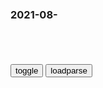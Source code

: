 ### 2021-08-　

```note
```

<table id="tbc" style="white-space:pre-wrap">
</table>
<button onclick="toggleb()">toggle</button>
<button onclick="loadparse()">loadparse</button>
<br>
<!-- 🌸<br>🍅-　-🍑<hr>🍀 --> <textarea rows="30" cols="100" style="display: none" id="tar">

从赚钱的四层境界，来看如何能赚更多的钱？你在哪一层境界呢？【心河摆渡】_哔哩哔哩_bilibili
https://www.bilibili.com/video/BV1934y1Q7Eu

2021/9/13下午3:38:24

【2020二十期】联合g五大流氓有多没下限，小gj有什么办法对付他们吗 - YouTube
https://www.youtube.com/watch?v=0Yk1w8Ed2yo

2021/9/13下午3:51:38

教你如何正确地说废话！_哔哩哔哩_bilibili
https://www.bilibili.com/video/BV1sg411j7rx

说废话首选要秉持的原则就是，你不能觉得自己是在说废话，你要有很强的信念感。

要把说废话当成毕生的事业来做，要有一种展示生物多样性的责任感和使命感。要呈现出一种病历比学历后的状态。

比如朋友跟你抱怨，我新来的那个l导也太可爱（傻逼）了。你就可以回答说，是啊这也太萌（傻叉）了。可爱和萌就是一对同义词。

对方会被你的发言所迷惑，摸不准你的真实态度。二你在对方眼离的形象，也会一下子变得神秘起来，仿佛你就是一个时代的弄潮儿。

可能有的朋友没听懂我在说什么，就像没听懂我在说什么的朋友，一定没听懂一样。你只要领悟这个意思就好了。

最高明的废话，就是让别人看不出你说的，到底是不是废话。你可以使用一些专业的术语，和唬人的名词，来填充你的内容。具体的例子我就不举了

弹幕：去看新闻联播
弹幕：懂了，多看新闻联播

可以说正是因为有了废话的存在吗，我们的文化赛道才形成了闭环。我们每个人才能深度串联。

说废话为我们的语言赋能，降低了我们的阈值。

2021/8/29下午8:22:55

教你如何优雅地说废话！（进阶版）_哔哩哔哩_bilibili
https://www.bilibili.com/video/BV14L4y1e7Bb

难以想象，会看这种视频的是一群怎样的人。我当时就不建议你们出院。

2021/8/30下午2:19:39

夫z：避免“两个谬误”，要坚持顶层设计与摸着石头过河相结合
https://mbd.baidu.com/newspage/data/landingsuper?context=%7B%22nid%22%3A%22news_9621169296479463947%22%7D&n_type=-1&p_from=-1

<font size="1" style="color:#DCDCDC">2022-03-04</font>

一习话
http://news.cnr.cn/mryxh/images/banner.jpg

文化赛道领跑者
http://www.hangzhou.gov.cn/art/2021/3/23/art_812262_59031648.html

2021/8/29下午8:41:11

听君一席话，白读十年书
https://baijiahao.baidu.com/s?id=1708607936274453716&wfr=spider&for=pc

让电影成为现实的，正是我们自己。/ 电影《1984》

依赖流行语的表达习惯最终导向了脑袋的懒惰，正如乔治 · 奥威尔在《1984》的警告：减少词汇量，缩小思想范围，最终没有词汇表达。

y余大师
废话就是艺术的观点也只有当代你们这些学渣才能讲出来，因为除了说废话你们没什么可说的。你看经书里有一句废话吗？

2021/8/30下午1:26:01

xjp在zyzz局第二十四次集体学习时强调深刻认识推进量子科技发展重大意义加强量子科技发展战略谋划和系统布局
https://baijiahao.baidu.com/s?id=1680785168085853521&wfr=spider&for=pc

战胜疫情，科技是“撒手锏”
https://baijiahao.baidu.com/s?id=1661468775081730255&wfr=spider&for=pc

提高治愈率、降低病亡率，

2021/8/30下午1:55:46

zs记关于区块链的讲话，你真的看懂了吗？-科技新闻-zg科技网首页
http://stdaily.com/index/kejixinwen/2019-10/27/content_807845.shtml

2021/8/30下午2:00:02

鸟耳机，一只耳
https://www.bing.com/th?id=OHR.Mpumalanga_ZH-CN9666962271_tmb.jpg

原来，“容嬷嬷”才是好人
https://baijiahao.baidu.com/s?id=1709253236210216837&wfr=spider&for=pc

她不断思考，为什么容嬷嬷要如此拼命地帮助皇后？为什么能做出一系列愚昧地举动？

最后，她通过自己的理解，在小本上写出了《容嬷嬷小传》。

她觉得，容嬷嬷无亲无靠，除了护主，也是把皇后当成了亲人。
http://pic.rmb.bdstatic.com/bjh/news/075b5319a7dbf025a64f207c72b278ce.gif

因为《还珠格格》的热播，给李明启的生活一度带来尴尬，去市场买菜被小贩扔鸡蛋，坐公交被挤兑。

她回忆，2000年自己打车去参加一场活动时，开到一半，司机冷冷发问：“你是演员吗？是演容嬷嬷那个演员吗？”

李明启承认后，司机又说：“早知道是，我肯定不拉你了。你真是气死我了！当时要不是我媳妇拦着，我差点把电视机给砸喽。

2021/8/28下午8:21:32

韩国官员台前宣扬保障人权，身后职员为其跪地撑伞……
https://baijiahao.baidu.com/s?id=1709303364724269550&wfr=spider&for=pc

韩g网m发声声讨。

“保护了377名外g人的人q，却无视了自己gj随行人员的人q。真是精彩的场面啊，呵呵。

暗香浮动678
人家只是为了不让正面的摄像师拍到两个人而已！到处污蔑有意思吗？看看自己吧

Ilikemeatball
申遗申遗！

2021/8/28下午7:43:23

[NHK纪录片][仇恨的深化 战争与宣传][SP 20150807] – 诸神字幕组
https://subs.kamigami.org/92549.html

太平洋战争当中，美日两国在战争宣传上投入巨大，也收获颇丰。原本并不存在的仇恨是如何被创造出来，又如何一步步深化的？从本期纪录片中可以管窥一二。

2021/8/28下午7:38:17

荷兰史：浅析爱g者运动的兴起过程
https://baijiahao.baidu.com/s?id=1686866095757468050&wfr=spider&for=pc

爱g者”的支持 者们身披黑色的羽衣，佩戴黑色的丝带并且结成“V”字形，以象征荷兰文中的“Vrijheid”，与那些身披橘色羽衣的奥伦治家族的支持者们对峙。

2021/8/28下午6:08:11

你那么孤独，却说一个人真好
http://haokan.baidu.com/v?vid=4763393030198193218

果然出事了！电影《八佰》还没在东京上映，日本人就开始不老实了
https://baijiahao.baidu.com/s?id=1709217559300802699&wfr=spider&for=pc

hibank888
我爱日本，我向往日本，我就要去日本，我要拥抱全日本，我的名字叫东风导弹！

614赞

2021/8/27下午9:13:04

zg大案纪实：重qh帮女老大贪色放纵，“圈养”16名小鲜肉_腾讯新闻
https://new.qq.com/rain/a/20201020A0AA8G00

2021/8/27下午5:28:48

被罚2.99亿！一直在喊冤的郑爽表示不复议不起诉_娱乐频道_zh网
https://ent.china.com/gundong/11015422/20210827/39933570.html

2021/8/27下午5:12:11

杭z杀妻案被告人提起上诉，曾庭审中宣称不上诉，原来恶魔也怕死_腾讯新闻
https://new.qq.com/omn/20210820/20210820A09OK200.html

2021/8/27下午5:30:50

为何莫斯科公审的被告都主动认罪？只因斯大林这条残酷法令！
https://baijiahao.baidu.com/s?id=1584689658069601377&wfr=spider&for=pc

2021/8/27下午5:28:12

如何看待商鞅的《商君书》之驭民五术-愚m，弱m，疲m，辱m，贫m？ - 知乎
https://www.zhihu.com/question/459528799

除非是心理变态，没有人会绞尽脑汁的想各种办法自己整自己，法家愚m，弱m，疲m，辱m，贫m，说明它不把自己当做mz的一员，而是来自和mz截然分割，而且高高在上，俯视mz的另一个阶层。

https://lupic.cdn.bcebos.com/20210629/3309094_14.jpg

2021/8/27下午4:49:04

不敢相信，zg还有这样封建的地方！`龘龘囗`
https://baijiahao.baidu.com/s?id=1709132984260017408

影视剧就是全中国最封建的地方；

g产剧正在以财富地位分配颜值，又以颜值分配道德和未来；

永远是大钱胜小钱，有钱胜没钱，嫡出压庶出，正室压侧室；

左翼电影千辛万苦把清白的良心还给了底层，然后一百年不到，我们的影视剧又把心机和穷人，天真和富人进行了链接；

在g产剧中，皇帝、总裁、渣男成了最有效的人设：因为他们的爱情是不需要铺陈和解释的，我们的传统文化中，女人爱上这些角色是一种天性、从来不需要理由。

https://pic.rmb.bdstatic.com/bjh/down/e7805ecc2b62eddf09d74a5f6336126b.gif
《欢乐颂》中安迪只喝依云水的「富人」设定

https://pics6.baidu.com/feed/f2deb48f8c5494eefdc99f05f0d0e5f798257ef5.jpeg?token=77211a7e9b5229de10e36f300c33618b
https://pics3.baidu.com/feed/0e2442a7d933c89527e1bc5a0f3676f982020026.jpeg?token=f91c996957b7debf0609a37a7155d1e7
https://pics3.baidu.com/feed/adaf2edda3cc7cd92f00f76ae5242436b80e9107.jpeg?token=426f843a894f781bcf366a261378aa66
Papi酱在自制视频中也讽刺如今文艺作品的评论氛围正在被日益压缩

2021/8/27下午3:22:34

新j这里是zg蚊子最多的地方！边防战士被咬休克，军犬被咬死，蚊子的尸体每天清理好几垃圾袋！|m族|蒙g|少数民族|南j|w吾尔_网易订阅
https://www.163.com/dy/article/GIBMN02J0515GFNQ.html

https://nimg.ws.126.net/?url=http%3A%2F%2Fdingyue.ws.126.net%2F2021%2F0826%2Fb42735c1j00qyg16f000xd200i200j6g00i200j6.jpg&thumbnail=650x2147483647&quality=80&type=jpg

在这里生活是一件十分艰苦的事，在室外还好，在室外就必须全副武装，把身体包裹得严严实实的，甚至比防蜜蜂叮咬还要严实。

2021/8/27下午3:14:52

逃生保命结，但愿一辈子不用，可我必须要熟练的一种绳结_哔哩哔哩_bilibili
https://www.bilibili.com/video/BV11b4y1U7jh

2021/8/27下午1:17:42

刘世j：杀富济贫的结果是大家一块受穷_腾讯财经_腾讯网
https://finance.qq.com/original/caijingzhiku/LSJ.html

2021/8/27上午11:21:37

z财办释疑共同富裕：不搞“杀富济贫”，自愿三次分配
https://baijiahao.baidu.com/s?id=1709178651236966936&wfr=spider&for=pc

2021/8/27上午11:22:19

#宗介和波妞的爱情#波妞终于便·变成人类，和宗介幸福的在一起了,动漫漫画,动漫漫画,好看视频
https://haokan.baidu.com/v?vid=3634887912094591047&sfrom=baidu-feed

悬崖边的金鱼姬

2021/8/27上午11:17:18

强哥的自拍也是很帅的！,动漫,国产动漫,好看视频
https://haokan.baidu.com/v?vid=10988388144338637847&sfrom=baidu-feed

强哥yyds

2021/8/27上午10:29:39

</textarea> <!-- 🍀<br>🍑-　-🍅<hr>🌸 -->

```tip
```

<script src="https://cdn.jsdelivr.net/npm/jquery@3.5.1/dist/jquery.min.js"></script>

<link rel="stylesheet" href="https://cdn.jsdelivr.net/gh/fancyapps/fancybox@3.5.7/dist/jquery.fancybox.min.css" />
<script src="https://cdn.jsdelivr.net/gh/fancyapps/fancybox@3.5.7/dist/jquery.fancybox.min.js"></script>

<script type="text/javascript">

var __urlRegex = /(\b(https?|ftp|file):\/\/[-A-Z0-9+&@#\/%?=~_|!:,.;]*[-A-Z0-9+&@#\/%=~_|])/ig;
var __imgRegex = /\.(?:jpe?g|gif|png)$/i;

loadparse();

function parseURL($string){

    var exp = __urlRegex;
    return $string.replace(exp,function(match){
            __imgRegex.lastIndex=0;
            if(__imgRegex.test(match)){
                return '<a data-fancybox="gallery" href="' + match.replace("/p=700", "")
                 + '"><img src="' + match.replace("/p=700", "/p=160x200")+'" width="64"></a>';
            }
            else{
                return '<a href="' + match + '" target="_blank">' + match + '</a>';
            }
        }
    );
}

function loadparse() {
  tbc.innerHTML = parseURL(tar.value);
}

function toggleb() {
  var x = document.getElementById("tar");
  if (x.style.display === "none") {
    x.style.display = "";
  } else {
    x.style.display = "none";
  }
}

</script>
